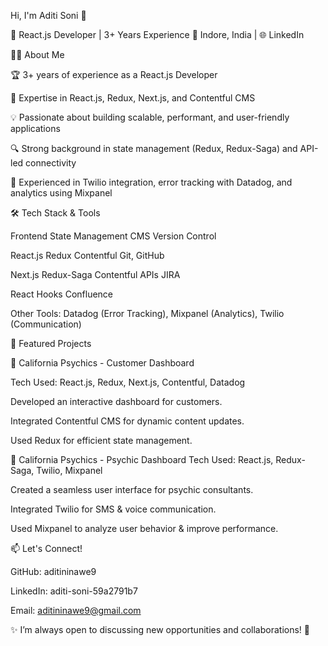 Hi, I'm Aditi Soni 👋

🚀 React.js Developer | 3+ Years Experience
📍 Indore, India | 🌐 LinkedIn

👩‍💻 About Me

🏆 3+ years of experience as a React.js Developer


🎯 Expertise in React.js, Redux, Next.js, and Contentful CMS

💡 Passionate about building scalable, performant, and user-friendly applications

🔍 Strong background in state management (Redux, Redux-Saga) and API-led connectivity

🚀 Experienced in Twilio integration, error tracking with Datadog, and analytics using Mixpanel


🛠 Tech Stack & Tools

Frontend	State Management	CMS	Version Control

React.js	Redux	Contentful	Git, GitHub

Next.js	Redux-Saga	Contentful APIs	JIRA

React Hooks	Confluence

Other Tools: Datadog (Error Tracking), Mixpanel (Analytics), Twilio (Communication)


📌 Featured Projects

🔹 California Psychics - Customer Dashboard

Tech Used: React.js, Redux, Next.js, Contentful, Datadog

Developed an interactive dashboard for customers.

Integrated Contentful CMS for dynamic content updates.

Used Redux for efficient state management.

🔹 California Psychics - Psychic Dashboard
Tech Used: React.js, Redux-Saga, Twilio, Mixpanel

Created a seamless user interface for psychic consultants.

Integrated Twilio for SMS & voice communication.

Used Mixpanel to analyze user behavior & improve performance.


📫 Let's Connect!

GitHub: aditininawe9

LinkedIn: aditi-soni-59a2791b7

Email: aditininawe9@gmail.com

✨ I’m always open to discussing new opportunities and collaborations! 🚀
